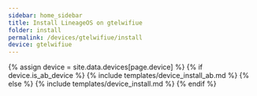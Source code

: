 ```yaml
---
sidebar: home_sidebar
title: Install LineageOS on gtelwifiue
folder: install
permalink: /devices/gtelwifiue/install
device: gtelwifiue
---
```

{% assign device = site.data.devices[page.device] %}
{% if device.is_ab_device %}
{% include templates/device_install_ab.md %}
{% else %}
{% include templates/device_install.md %}
{% endif %}
